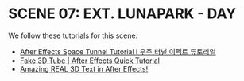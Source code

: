 # SCENE 07: EXT. LUNAPARK - DAY

We follow these tutorials for this scene:

- [After Effects Space Tunnel Tutorial l 우주 터널 이펙트 튜토리얼](https://www.youtube.com/watch?v=AoTknjapJ24)
- [Fake 3D Tube | After Effects Quick Tutorial](https://www.youtube.com/watch?v=0nVWUyqGDeE)
- [Amazing REAL 3D Text in After Effects!](https://www.youtube.com/watch?v=x31vqHbWkOs)
